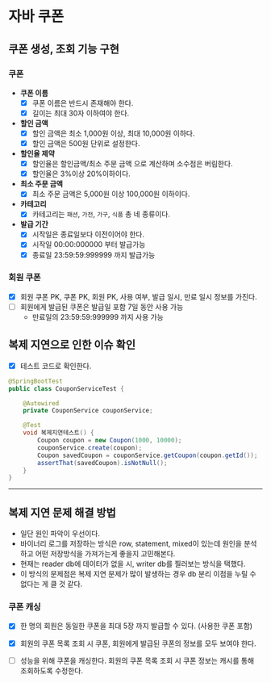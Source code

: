 # 자바 쿠폰

## 쿠폰 생성, 조회 기능 구현

### 쿠폰

* **쿠폰 이름**
  * [x] 쿠폰 이름은 반드시 존재해야 한다.
  * [x] 길이는 최대 30자 이하여야 한다.
* **할인 금액**
  * [x] 할인 금액은 최소 1,000원 이상, 최대 10,000원 이하다.
  * [x] 할인 금액은 500원 단위로 설정한다.
* **할인율 제약**
  * [x] 할인율은 할인금액/최소 주문 금액 으로 계산하며 소수점은 버림한다.
  * [x] 할인율은 3%이상 20%이하이다.
* **최소 주문 금액**
  * [x] 최소 주문 금액은 5,000원 이상 100,000원 이하이다.
* **카테고리**
  * [x] 카테고리는 `패션`, `가전`, `가구`, `식품` 총 네 종류이다.
* **발급 기간**
  * [x] 시작일은 종료일보다 이전이어야 한다.
  * [x] 시작일 00:00:000000 부터 발급가능
  * [x] 종료일 23:59:59:999999 까지 발급가능

### 회원 쿠폰

* [x] 회원 쿠폰 PK, 쿠폰 PK, 회원 PK, 사용 여부, 발급 일시, 만료 일시 정보를 가진다.
* [ ] 회원에게 발급된 쿠폰은 발급일 포함 7일 동안 사용 가능
  * 만료일의 23:59:59:999999 까지 사용 가능

## 복제 지연으로 인한 이슈 확인

* [x] 테스트 코드로 확인한다.

```java
@SpringBootTest
public class CouponServiceTest {

    @Autowired
    private CouponService couponService;

    @Test
    void 복제지연테스트() {
        Coupon coupon = new Coupon(1000, 10000);
        couponService.create(coupon);
        Coupon savedCoupon = couponService.getCoupon(coupon.getId());
        assertThat(savedCoupon).isNotNull();
    }
}
```

---

## 복제 지연 문제 해결 방법

* 일단 원인 파악이 우선이다.
* 바이너리 로그를 저장하는 방식은 row, statement, mixed이 있는데 원인을 분석하고 어떤 저장방식을 가져가는게 좋을지 고민해본다.
* 현재는 reader db에 데이터가 없을 시, writer db를 찔러보는 방식을 택했다.
* 이 방식의 문제점은 복제 지연 문제가 많이 발생하는 경우 db 분리 이점을 누릴 수 없다는 게 클 것 같다.

### 쿠폰 캐싱

* [x] 한 명의 회원은 동일한 쿠폰을 최대 5장 까지 발급할 수 있다. (사용한 쿠폰 포함)
* [x] 회원의 쿠폰 목록 조회 시 쿠폰, 회원에게 발급된 쿠폰의 정보를 모두 보여야 한다.
* [ ] 성능을 위해 쿠폰을 캐싱한다. 회원의 쿠폰 목록 조회 시 쿠폰 정보는 캐시를 통해 조회하도록 수정한다.

